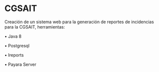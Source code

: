 # CGSAIT
Creación de un sistema web para la generación de reportes de incidencias para la CGSAIT, herramientas:


•	Java 8

•	Postgresql

•	Ireports

•	Payara Server
